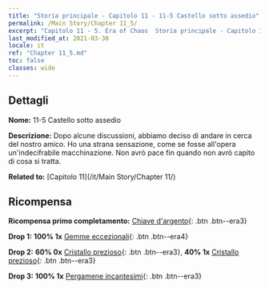 ```yaml
---
title: "Storia principale - Capitolo 11 - 11-5 Castello sotto assedio"
permalink: /Main Story/Chapter 11_5/
excerpt: "Capitolo 11 - 5. Era of Chaos  Storia principale - Capitolo 11_5. 11-5 Castello sotto assedio"
last_modified_at: 2021-03-30
locale: it
ref: "Chapter 11_5.md"
toc: false
classes: wide
---
```


## Dettagli

 **Nome:** 11-5 Castello sotto assedio

 **Descrizione:** Dopo alcune discussioni, abbiamo deciso di andare in cerca del nostro amico. Ho una strana sensazione, come se fosse all'opera un'indecifrabile macchinazione. Non avrò pace fin quando non avrò capito di cosa si tratta.

 **Related to:** [Capitolo 11](/it/Main Story/Chapter 11/)

## Ricompensa

 **Ricompensa primo completamento:** [Chiave d'argento](/it/Items/con_693/){: .btn .btn--era3}

 **Drop 1:** **100% 1x** [Gemme eccezionali](/it/Items/mat_37/){: .btn .btn--era4}

 **Drop 2:** **60% 0x** [Cristallo prezioso](/it/Items/mat_31/){: .btn .btn--era3}, **40% 1x** [Cristallo prezioso](/it/Items/mat_31/){: .btn .btn--era3}

 **Drop 3:** **100% 1x** [Pergamene incantesimi](/it/Items/con_694/){: .btn .btn--era3}

